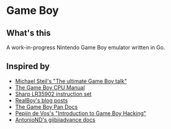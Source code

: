 # Game Boy

## What's this

A work-in-progress Nintendo Game Boy emulator written in Go.

## Inspired by

* [Michael Steil's "The ultimate Game Boy talk"][steil]
* [The Game Boy CPU Manual][cpu-manual]
* [Sharp LR35902 instruction set][instruction-set]
* [RealBoy's blog posts][realboy]
* [The Game Boy Pan Docs][pan-docs]
* [Pepijn de Vos's "Introduction to Game Boy Hacking"][hacking]
* [AntonioND's giibiiadvance docs][giibiiadvance]

[steil]: https://media.ccc.de/v/33c3-8029-the_ultimate_game_boy_talk
[cpu-manual]: http://marc.rawer.de/Gameboy/Docs/GBCPUman.pdf
[instruction-set]: http://www.pastraiser.com/cpu/gameboy/gameboy_opcodes.html
[realboy]: https://realboyemulator.wordpress.com/2013/01/01/the-nintendo-game-boy-1/
[pan-docs]: http://bgb.bircd.org/pandocs.htm
[hacking]: http://pepijndevos.nl/sha2017/workshop.pdf
[giibiiadvance]: https://github.com/AntonioND/giibiiadvance/blob/master/docs/TCAGBD.pdf

